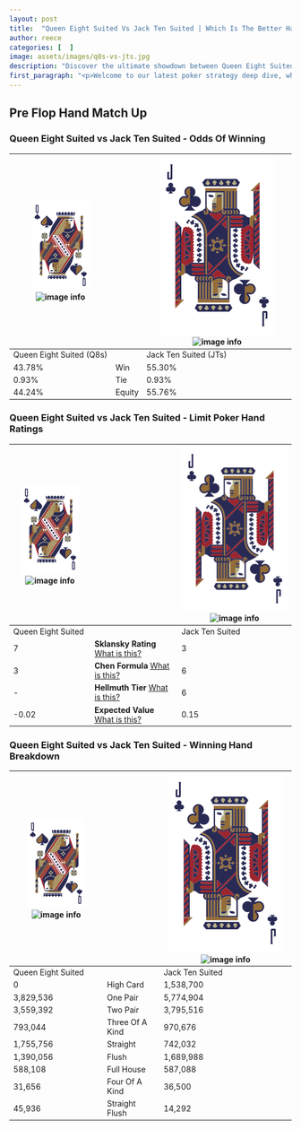 ```yaml
---
layout: post
title:  "Queen Eight Suited Vs Jack Ten Suited | Which Is The Better Hand In Poker? A Complete Guide"
author: reece
categories: [  ]
image: assets/images/q8s-vs-jts.jpg
description: "Discover the ultimate showdown between Queen Eight Suited and Jack Ten Suited in poker! Uncover the odds, strategies, and scenarios where one hand triumphs over the other. Get ready to up your poker game with this thrilling analysis."
first_paragraph: "<p>Welcome to our latest poker strategy deep dive, where we're pitting two distinct hands against each other in a high-stakes showdown: Queen Eight Suited vs Jack Ten Suited.</p><p>In the dynamic world of poker, every decision counts, and knowing which hand holds the upper hand is key to your success at the table.</p><p>In this article, we'll dissect these two hands, explore the scenarios where one dominates the other, and equip you with the knowledge to make strategic choices that can tip the odds in your favor.</p><p>Get ready to unravel the intriguing dynamics of these poker hands and elevate your game to new heights.</p>"
---
```




[comment]: # (sp0)

## Pre Flop Hand Match Up

<div class="table hand-ratings" markdown="1"> 



### Queen Eight Suited vs Jack Ten Suited - Odds Of Winning


    
| ![image info](assets/images/hand1/Q.png) ![image info](assets/images/hand1/8s.png) |  | ![image info](assets/images/hand2/J.png) ![image info](assets/images/hand2/Ts.png) |
| -------- | -------- | -------- |
| Queen Eight Suited (Q8s) |  | Jack Ten Suited (JTs) |
| 43.78% | Win | 55.30% |
| 0.93% | Tie | 0.93% |
| 44.24% | Equity | 55.76% |




[comment]: # (sp1)



### Queen Eight Suited vs Jack Ten Suited - Limit Poker Hand Ratings


    
| ![image info](assets/images/hand1/Q.png) ![image info](assets/images/hand1/8s.png) |  | ![image info](assets/images/hand2/J.png) ![image info](assets/images/hand2/Ts.png) |
| -------- | -------- | -------- |
| Queen Eight Suited |  | Jack Ten Suited |
| 7 | **Sklansky Rating** [What is this?](/sklansky-rating-explained) | 3 |
| 3 | **Chen Formula** [What is this?](/chen-formula-explained) | 6 |
| - | **Hellmuth Tier** [What is this?](/Hellmuth-tier-explained) | 6 |
| -0.02 | **Expected Value** [What is this?](/expected-value-explained) | 0.15 |




[comment]: # (sp2)



### Queen Eight Suited vs Jack Ten Suited - Winning Hand Breakdown


    
| ![image info](assets/images/hand1/Q.png) ![image info](assets/images/hand1/8s.png) |  | ![image info](assets/images/hand2/J.png) ![image info](assets/images/hand2/Ts.png) |
| -------- | -------- | -------- |
| Queen Eight Suited |  | Jack Ten Suited |
| 0 | High Card | 1,538,700 |
| 3,829,536 | One Pair | 5,774,904 |
| 3,559,392 | Two Pair | 3,795,516 |
| 793,044 | Three Of A Kind | 970,676 |
| 1,755,756 | Straight | 742,032 |
| 1,390,056 | Flush | 1,689,988 |
| 588,108 | Full House | 587,088 |
| 31,656 | Four Of A Kind | 36,500 |
| 45,936 | Straight Flush | 14,292 |




[comment]: # (sp3)



</div>

[comment]: # (sp4)



[comment]: # (sp5)

